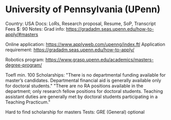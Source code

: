 # University of Pennsylvania (UPenn)

Country: USA
Docs: LoRs, Research proposal, Resume, SoP, Transcript
Fees $: 90
Notes: Grad info: https://gradadm.seas.upenn.edu/how-to-apply/#masters

Online application: https://www.applyweb.com/upenng/index.ftl
Application requirement: https://gradadm.seas.upenn.edu/how-to-apply/

Robotics program: https://www.grasp.upenn.edu/academics/masters-degree-program/

Toefl min. 100
Scholarships: "There is no departmental funding available for master’s candidates. Departmental financial aid is generally available only for doctoral students."
"There are no RA positions available in the department; only research fellow positions for doctoral students. Teaching assistant duties are generally met by doctoral students participating in a Teaching Practicum."

Hard to find scholarship for masters
Tests: GRE (General) optional